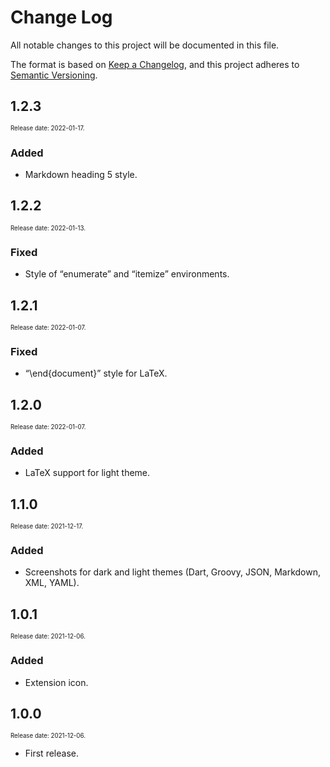 # Change Log

All notable changes to this project will be documented in this file.

The format is based on [Keep a Changelog](https://keepachangelog.com/en/1.0.0/),
and this project adheres to [Semantic Versioning](https://semver.org/spec/v2.0.0.html).

## 1.2.3

<sup><sub>Release date: 2022-01-17.</sub></sup>

### Added

* Markdown heading 5 style.

## 1.2.2

<sup><sub>Release date: 2022-01-13.</sub></sup>

### Fixed

* Style of “enumerate” and “itemize” environments.

## 1.2.1

<sup><sub>Release date: 2022-01-07.</sub></sup>

### Fixed

* “\end{document}” style for LaTeX.

## 1.2.0

<sup><sub>Release date: 2022-01-07.</sub></sup>

### Added

* LaTeX support for light theme.

## 1.1.0

<sup><sub>Release date: 2021-12-17.</sub></sup>

### Added

* Screenshots for dark and light themes (Dart, Groovy, JSON, Markdown, XML, YAML).

## 1.0.1

<sup><sub>Release date: 2021-12-06.</sub></sup>

### Added

* Extension icon.

## 1.0.0

<sup><sub>Release date: 2021-12-06.</sub></sup>

* First release.
